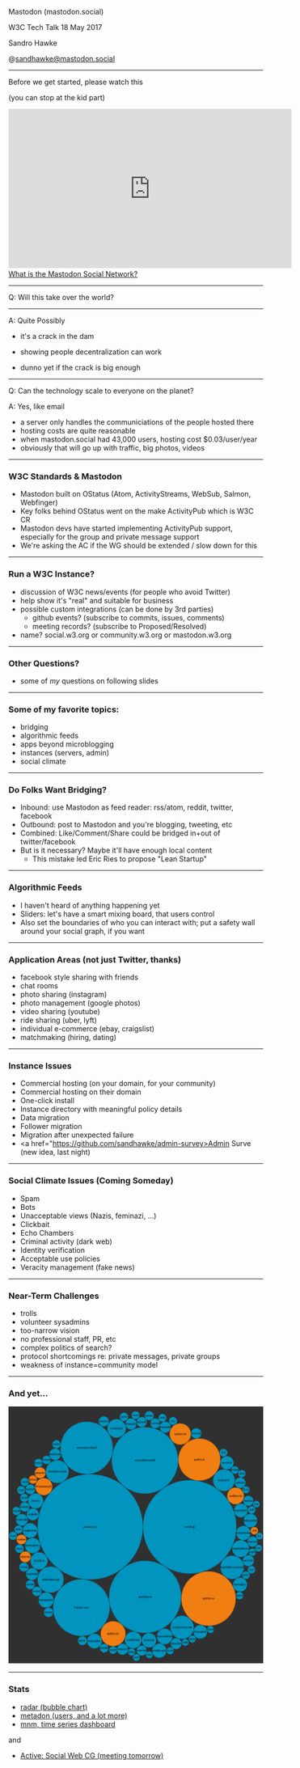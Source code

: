 
Mastodon (mastodon.social)

W3C Tech Talk
18 May 2017

Sandro Hawke

@sandhawke@mastodon.social

---

Before we get started, please watch this

(you can stop at the kid part)

<iframe width="560" height="315" src="https://www.youtube-nocookie.com/embed/vd2ct1Pljv8?rel=0" frameborder="0" allowfullscreen></iframe>

<a href="https://www.youtube.com/watch?v=vd2ct1Pljv8">
What is the Mastodon Social Network?
</a>

---

Q: Will this take over the world?

---

A: Quite Possibly

- it's a crack in the dam
- showing people decentralization can work

- dunno yet if the crack is big enough

---

Q: Can the technology scale to everyone on the planet?

A: Yes, like email

- a server only handles the communiciations of the people hosted there
- hosting costs are quite reasonable
 - when mastodon.social had 43,000 users, hosting cost $0.03/user/year
 - obviously that will go up with traffic, big photos, videos

---

### W3C Standards & Mastodon

 - Mastodon built on OStatus (Atom, ActivityStreams, WebSub, Salmon, Webfinger)
 - Key folks behind OStatus went on the make ActivityPub which is W3C CR
 - Mastodon devs have started implementing ActivityPub support, especially
   for the group and private message support
 - We're asking the AC if the WG should be extended / slow down for this

---

### Run a W3C Instance?
 - discussion of W3C news/events (for people who avoid Twitter)
 - help show it's "real" and suitable for business
 - possible custom integrations (can be done by 3rd parties)
    - github events? (subscribe to commits, issues, comments)
    - meeting records? (subscribe to Proposed/Resolved)
 - name? social.w3.org or community.w3.org or mastodon.w3.org

---

### Other Questions?

- some of *my* questions on following slides

---

### Some of my favorite topics:
- bridging
- algorithmic feeds
- apps beyond microblogging
- instances (servers, admin)
- social climate

---

### Do Folks Want Bridging?
 - Inbound: use Mastodon as feed reader: rss/atom, reddit, twitter, facebook
 - Outbound: post to Mastodon and you're blogging, tweeting, etc
 - Combined: Like/Comment/Share could be bridged in+out of twitter/facebook
 - But is it necessary?   Maybe it'll have enough local content
   -  This mistake led Eric Ries to propose "Lean Startup"

---

### Algorithmic Feeds
 - I haven't heard of anything happening yet
 - Sliders: let's have a smart mixing board, that users control
 - Also set the boundaries of who you can interact with; put a safety wall
   around your social graph, if you want

---

### Application Areas (not just Twitter, thanks)
-    facebook style sharing with friends
-    chat rooms
-    photo sharing (instagram)
-    photo management (google photos)
-    video sharing (youtube)
-    ride sharing (uber, lyft)
-    individual e-commerce (ebay, craigslist)
-    matchmaking (hiring, dating)               

---

### Instance Issues
-    Commercial hosting (on your domain, for your community)
-    Commercial hosting on their domain
-    One-click install
-    Instance directory with meaningful policy details
-    Data migration
-    Follower migration
-    Migration after unexpected failure
-    <a href="https://github.com/sandhawke/admin-survey>Admin Surve</a> (new idea, last night)

---

### Social Climate Issues (Coming Someday)
-    Spam
-    Bots
-    Unacceptable views (Nazis, feminazi, ...)
-    Clickbait
-    Echo Chambers
-    Criminal activity (dark web)
-    Identity verification
-    Acceptable use policies
-    Veracity management (fake news)

---

### Near-Term Challenges

 - trolls
 - volunteer sysadmins
 - too-narrow vision
 - no professional staff, PR, etc
 - complex politics of search?
 - protocol shortcomings re: private messages, private groups
 - weakness of instance=community model

---

### And yet... 

![Fediverse](fediverse.png)

---

### Stats

* <a href="https://radar.amberstone.digital/chart/fediverse">radar (bubble chart)</a>
* <a href="https://metadon.jemu.name/#users">metadon (users, and a lot more)</a>
* <a href="https://dashboards.mnm.social/">mnm, time series dashboard</a>

and

* <a href="https://www.w3.org/wiki/SocialCG">Active: Social Web CG (meeting tomorrow)</a>



